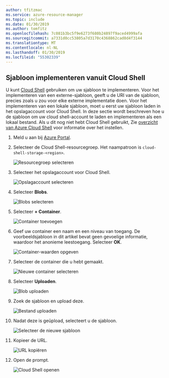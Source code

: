 ```yaml
---
author: tfitzmac
ms.service: azure-resource-manager
ms.topic: include
ms.date: 01/30/2019
ms.author: tomfitz
ms.openlocfilehash: 7c081b3bc5f9e6273f680b24897f9aced4999afa
ms.sourcegitcommit: a7331d0cc53805a7d3170c4368862cad0d4f3144
ms.translationtype: MT
ms.contentlocale: nl-NL
ms.lasthandoff: 01/30/2019
ms.locfileid: "55302339"
---
```

## <a name="deploy-template-from-cloud-shell"></a>Sjabloon implementeren vanuit Cloud Shell

U kunt [Cloud Shell](../articles/cloud-shell/overview.md) gebruiken om uw sjabloon te implementeren. Voor het implementeren van een externe-sjabloon, geeft u de URI van de sjabloon, precies zoals u zou voor elke externe implementatie doen. Voor het implementeren van een lokale sjabloon, moet u eerst uw sjabloon laden in het opslagaccount voor Cloud Shell. In deze sectie wordt beschreven hoe u de sjabloon om uw cloud shell-account te laden en implementeren als een lokaal bestand. Als u dit nog niet hebt Cloud Shell gebruikt, Zie [overzicht van Azure Cloud Shell](../articles/cloud-shell/overview.md) voor informatie over het instellen.

1. Meld u aan bij [Azure Portal](https://portal.azure.com).

1. Selecteer de Cloud Shell-resourcegroep. Het naampatroon is `cloud-shell-storage-<region>`.

   ![Resourcegroep selecteren](./media/resource-manager-cloud-shell-deploy/select-cs-resource-group.png)

1. Selecteer het opslagaccount voor Cloud Shell.

   ![Opslagaccount selecteren](./media/resource-manager-cloud-shell-deploy/select-storage.png)

1. Selecteer **Blobs**.

   ![Blobs selecteren](./media/resource-manager-cloud-shell-deploy/select-blobs.png)

1. Selecteer **+ Container**.

   ![Container toevoegen](./media/resource-manager-cloud-shell-deploy/add-container.png)

1. Geef uw container een naam en een niveau van toegang. De voorbeeldsjabloon in dit artikel bevat geen gevoelige informatie, waardoor het anonieme leestoegang. Selecteer **OK**.

   ![Container-waarden opgeven](./media/resource-manager-cloud-shell-deploy/provide-container-values.png)

1. Selecteer de container die u hebt gemaakt.

   ![Nieuwe container selecteren](./media/resource-manager-cloud-shell-deploy/select-container.png)

1. Selecteer **Uploaden**.

   ![Blob uploaden](./media/resource-manager-cloud-shell-deploy/upload-blob.png)

1. Zoek de sjabloon en upload deze.

   ![Bestand uploaden](./media/resource-manager-cloud-shell-deploy/find-and-upload-template.png)

1. Nadat deze is geüpload, selecteert u de sjabloon.

   ![Selecteer de nieuwe sjabloon](./media/resource-manager-cloud-shell-deploy/select-new-template.png)

1. Kopieer de URL.

   ![URL kopiëren](./media/resource-manager-cloud-shell-deploy/copy-url.png)

1. Open de prompt.

   ![Cloud Shell openen](./media/resource-manager-cloud-shell-deploy/start-cloud-shell.png)
